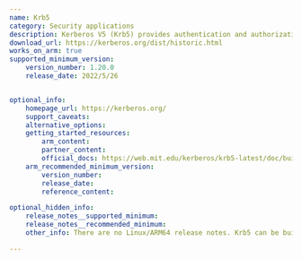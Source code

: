 ```yaml
---
name: Krb5
category: Security applications
description: Kerberos V5 (Krb5) provides authentication and authorization in the modern computer networks.
download_url: https://kerberos.org/dist/historic.html
works_on_arm: true
supported_minimum_version:
    version_number: 1.20.0
    release_date: 2022/5/26


optional_info:
    homepage_url: https://kerberos.org/
    support_caveats:
    alternative_options:
    getting_started_resources:
        arm_content:
        partner_content:
        official_docs: https://web.mit.edu/kerberos/krb5-latest/doc/build/doing_build.html
    arm_recommended_minimum_version:
        version_number:
        release_date:
        reference_content:

optional_hidden_info:
    release_notes__supported_minimum:
    release_notes__recommended_minimum:
    other_info: There are no Linux/ARM64 release notes. Krb5 can be built from source (tar) from version 1.20 on the Neoverse N1.

---
```

